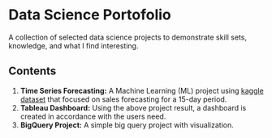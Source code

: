 # **Data Science Portofolio**
A collection of selected data science projects to demonstrate skill sets, knowledge, and what I find interesting.

## **Contents**
1. **Time Series Forecasting:** A Machine Learning (ML) project using [kaggle dataset](https://www.kaggle.com/competitions/store-sales-time-series-forecasting/data) that focused on sales forecasting for a 15-day period.
3. **Tableau Dashboard:** Using the above project result, a dashboard is created in accordance with the users need.
4. **BigQuery Project:** A simple big query project with visualization.
